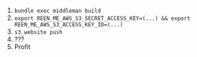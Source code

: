 1. `bundle exec middleman build`
2. `export REEN_ME_AWS_S3_SECRET_ACCESS_KEY=(...) && export REEN_ME_AWS_S3_ACCESS_KEY_ID=(...)`
3. `s3_website push`
4. ???
5. Profit
